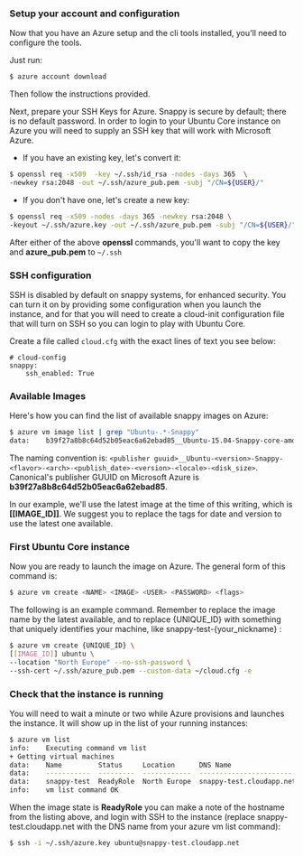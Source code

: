 ### Setup your account and configuration

Now that you have an Azure setup and the cli tools installed, you'll need to configure the tools.

Just run:
```sh
$ azure account download
```
Then follow the instructions provided.

Next, prepare your SSH Keys for Azure. Snappy is secure by default; there is no default password. In order to login to
your Ubuntu Core instance on Azure you will need to supply an SSH key that will work with Microsoft Azure.

 * If you have an existing key, let's convert it:
```sh
$ openssl req -x509  -key ~/.ssh/id_rsa -nodes -days 365  \
-newkey rsa:2048 -out ~/.ssh/azure_pub.pem -subj "/CN=${USER}/"
```

 * If you don't have one, let's create a new key:
```sh
$ openssl req -x509 -nodes -days 365 -newkey rsa:2048 \
-keyout ~/.ssh/azure.key -out ~/.ssh/azure_pub.pem -subj "/CN=${USER}/"
```
After either of the above **openssl** commands, you'll want to copy the key and **azure_pub.pem** to `~/.ssh`

### SSH configuration

SSH is disabled by default on snappy systems, for enhanced security. You can turn it on by providing some configuration
when you launch the instance, and for that you will need to create a cloud-init configuration file that will turn on SSH
so you can login to play with Ubuntu Core.

Create a file called `cloud.cfg` with the exact lines of text you see below:
```
# cloud-config
snappy:
    ssh_enabled: True
```

### Available Images
Here's how you can find the list of available snappy images on Azure:
```sh
$ azure vm image list | grep "Ubuntu-.*-Snappy"
data:    b39f27a8b8c64d52b05eac6a62ebad85__Ubuntu-15.04-Snappy-core-amd64-edge-201507020801-108-en-us-30GB
```
The naming convention is: `<publisher guuid>__Ubuntu-<version>-Snappy-<flavor>-<arch>-<publish_date>-<version>-<locale>-<disk_size>`.
Canonical's publisher GUUID on Microsoft Azure is **b39f27a8b8c64d52b05eac6a62ebad85**.

In our example, we'll use the latest image at the time of this writing, which is **[[IMAGE_ID]]**.
We suggest you to replace the tags for date and version to use the latest one available.

### First Ubuntu Core instance

Now you are ready to launch the image on Azure. The general form of this command is:
```sh
$ azure vm create <NAME> <IMAGE> <USER> <PASSWORD> <flags>
```
The following is an example command. Remember to replace the image name by the latest available, and to replace {UNIQUE_ID} with something that uniquely identifies your machine, like snappy-test-{your_nickname} :

```sh
$ azure vm create {UNIQUE_ID} \
[[IMAGE_ID]] ubuntu \
--location "North Europe" --no-ssh-password \
--ssh-cert ~/.ssh/azure_pub.pem --custom-data ~/cloud.cfg -e
```

### Check that the instance is running

You will need to wait a minute or two while Azure provisions and launches the instance. It will show up in the list of your running instances:
```sh
$ azure vm list
info:    Executing command vm list
+ Getting virtual machines
data:    Name         Status     Location      DNS Name                  IP Address
data:    -----------  ---------  ------------  ------------------------  ----------
data:    snappy-test  ReadyRole  North Europe  snappy-test.cloudapp.net  <VARIABLE>
info:    vm list command OK
```

When the image state is **ReadyRole** you can make a note of the hostname from the listing above, and login with SSH to the instance (replace snappy-test.cloudapp.net with the DNS name from your azure vm list command):
```sh
$ ssh -i ~/.ssh/azure.key ubuntu@snappy-test.cloudapp.net
```
